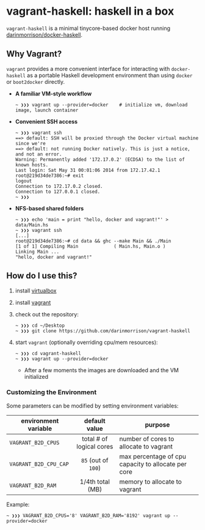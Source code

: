 # vagrant-haskell: haskell in a box

`vagrant-haskell` is a minimal tinycore-based docker host running [darinmorrison/docker-haskell](https://github.com/darinmorrison/docker-haskell).

## Why Vagrant?

`vagrant` provides a more convenient interface for interacting with `docker-haskell` as a portable Haskell development environment than using `docker` or `boot2docker` directly.

*   **A familiar VM-style workflow**

        ~ ❯❯❯ vagrant up --provider=docker    # initialize vm, download image, launch container

*   **Convenient SSH access**

        ~ ❯❯❯ vagrant ssh
        ==> default: SSH will be proxied through the Docker virtual machine since we're
        ==> default: not running Docker natively. This is just a notice, and not an error.
        Warning: Permanently added '172.17.0.2' (ECDSA) to the list of known hosts.
        Last login: Sat May 31 00:01:06 2014 from 172.17.42.1
        root@219d34de7386:~# exit
        logout
        Connection to 172.17.0.2 closed.
        Connection to 127.0.0.1 closed.
        ~ ❯❯❯

*   **NFS-based shared folders**

        ~ ❯❯❯ echo 'main = print "hello, docker and vagrant!"' > data/Main.hs
        ~ ❯❯❯ vagrant ssh
        [...]
        root@219d34de7386:~# cd data && ghc --make Main && ./Main
        [1 of 1] Compiling Main             ( Main.hs, Main.o )
        Linking Main ...
        "hello, docker and vagrant!"

## How do I use this?

1.  install [virtualbox](https://www.virtualbox.org)

2.  install [vagrant](http://www.vagrantup.com)

3.  check out the repository:

    ```
    ~ ❯❯❯ cd ~/Desktop
    ~ ❯❯❯ git clone https://github.com/darinmorrison/vagrant-haskell
    ```

5.  start `vagrant` (optionally overriding cpu/mem resources):

    ```
    ~ ❯❯❯ cd vagrant-haskell
    ~ ❯❯❯ vagrant up --provider=docker
    ```

    *   After a few moments the images are downloaded and the VM initialized

### Customizing the Environment

Some parameters can be modified by setting environment variables:

| environment variable  | default value               | purpose                                             |
|-----------------------|:---------------------------:|-----------------------------------------------------|
| `VAGRANT_B2D_CPUS`    | total # of logical cores    | number of cores to allocate to vagrant              |
| `VAGRANT_B2D_CPU_CAP` | `85` (out of `100`)         | max percentage of cpu capacity to allocate per core |
| `VAGRANT_B2D_RAM`     | 1/4th total (MB)            | memory to allocate to vagrant                       |

Example:

```
~ ❯❯❯ VAGRANT_B2D_CPUS='8' VAGRANT_B2D_RAM='8192' vagrant up --provider=docker
```
